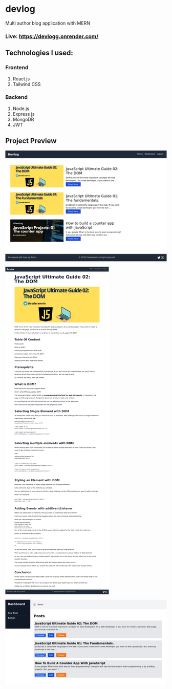 # devlog
Multi author blog application with MERN

### Live: https://devlogg.onrender.com/

## Technologies I used: 

### Frontend
1. React.js
2. Tailwind CSS

### Backend 
1. Node.js
2. Express js
3. MongoDB
4. JWT 

## Project Preview
![blog home page](img-1.png)

![blog article page](img-2.png)

![blog dashboard page](img-3.png)




